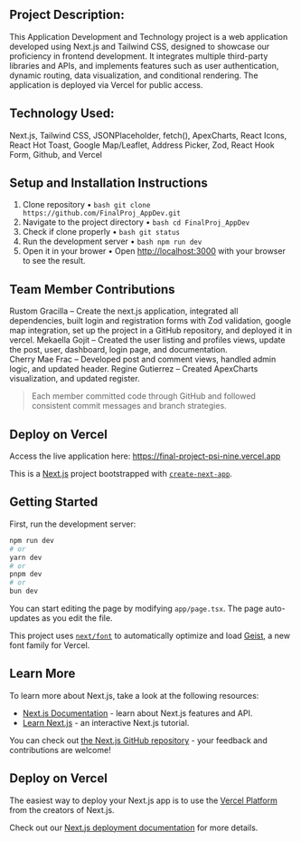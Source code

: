 ## Project Description:
This Application Development and Technology project is a web application developed using Next.js and Tailwind CSS, designed to showcase our proficiency in frontend development. It integrates multiple third-party libraries and APIs, and implements features such as user authentication, dynamic routing, data visualization, and conditional rendering. The application is deployed via Vercel for public access.

## Technology Used: 
Next.js, Tailwind CSS, JSONPlaceholder, fetch(), ApexCharts, React Icons, React Hot Toast, Google Map/Leaflet, Address Picker, Zod, React Hook Form, Github, and Vercel

## Setup and Installation Instructions
1.	Clone repository
•	```bash
git clone https://github.com/FinalProj_AppDev.git ```
3.	Navigate to the project directory
•	```bash
cd FinalProj_AppDev ```
5.	Check if clone properly
•	```bash
git status ```
6.	Run the development server
•	```bash
npm run dev ```
7.	Open it in your brower
•	Open [http://localhost:3000](http://localhost:3000) with your browser to see the result.

## Team Member Contributions
Rustom Gracilla – Create the next.js application, integrated all dependencies, built login and registration forms with Zod validation, google map integration, set up the project in a GitHub repository, and deployed it in vercel.
Mekaella Gojit – Created the user listing and profiles views, update the post, user, dashboard, login page, and documentation.   
Cherry Mae Frac – Developed post and comment views, handled admin logic, and updated header.
Regine Gutierrez –  Created ApexCharts visualization, and updated register.      
> Each member committed code through GitHub and followed consistent commit messages and branch strategies.

## Deploy on Vercel
Access the live application here: https://final-project-psi-nine.vercel.app

This is a [Next.js](https://nextjs.org) project bootstrapped with [`create-next-app`](https://nextjs.org/docs/app/api-reference/cli/create-next-app).

## Getting Started

First, run the development server:

```bash
npm run dev
# or
yarn dev
# or
pnpm dev
# or
bun dev
```



You can start editing the page by modifying `app/page.tsx`. The page auto-updates as you edit the file.

This project uses [`next/font`](https://nextjs.org/docs/app/building-your-application/optimizing/fonts) to automatically optimize and load [Geist](https://vercel.com/font), a new font family for Vercel.

## Learn More

To learn more about Next.js, take a look at the following resources:

- [Next.js Documentation](https://nextjs.org/docs) - learn about Next.js features and API.
- [Learn Next.js](https://nextjs.org/learn) - an interactive Next.js tutorial.

You can check out [the Next.js GitHub repository](https://github.com/vercel/next.js) - your feedback and contributions are welcome!

## Deploy on Vercel







The easiest way to deploy your Next.js app is to use the [Vercel Platform](https://vercel.com/new?utm_medium=default-template&filter=next.js&utm_source=create-next-app&utm_campaign=create-next-app-readme) from the creators of Next.js.

Check out our [Next.js deployment documentation](https://nextjs.org/docs/app/building-your-application/deploying) for more details.
